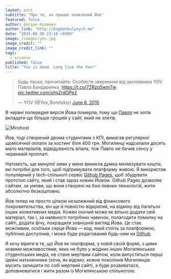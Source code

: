 ```yaml
---
layout: post
subtitle: "Про те, як працює оновлений Йов"
featured: false
author: Богдан Кулинич
author_link: "http://bogdankulynych.me"
date: "2015-08-30 23:10 +0300"
image: /images/yov.jpg
image_credit: ""
image_credit_link: ""
tags: 
  - science
published: false
title: "Yov is dead. Long live the Yov!"
---
```



<blockquote class="twitter-tweet" lang="en"><p lang="uk" dir="ltr">Будь ласка, прочитайте: Особисте звернення від&#10;засновника YOV Павла Бондаренка. <a href="https://t.co/7ZRzp5wm7w">https://t.co/7ZRzp5wm7w</a> <a href="http://t.co/shsZrdOPe2">pic.twitter.com/shsZrdOPe2</a></p>&mdash; YOV (@Yov_Boretskiy) <a href="https://twitter.com/Yov_Boretskiy/status/607306838816587778">June 6, 2015</a></blockquote>

В червні попередня версія Йова померла, тому що [Павло](http://facebook.com/pavlo.bondarenko) не хотів вкладати ще більше грошей у сайт, який не злетів.

![Mirohost]({{site.baseurl}}/https://scontent-bru2-1.xx.fbcdn.net/hphotos-xpt1/t31.0-8/s720x720/11289429_929389600441297_8490689269719896937_o.jpg)

Йов, тоді створений двома студентами з КПІ, вимагав регулярної щомісячної оплати за хостинг біля 400 грн. Могилянці  надсилали досить мало матеріалів, відвідуваність впала, тож Павло не бачив сенсу у червневій проплаті.

Натомість, ще минулої зими у мене виникла думка мінімізувати кошти, які потрібні для того, щоб підтримувати платформу живою. Я використав популярний у tech-спільноті сервіс [Github Pages](http://pages.github.com), щоб збудувати прототип сайту, який і став зараз новим Йовом. Github Pages дозволяє сайтам, за умови, що вони створені на базі певних технологій, жити абсолютно безкоштовно.

Йов тепер не просто цілком незалежний від фінансового покровительства, він ще й  повністю відкритий, на відміну від багатьох інших колективних медіа. Кожен охочий може як вільно додати свій матеріал, так і, за наявності потрібних навичок, полагодити помилку на сайті, додати фічу, покращити зовнішній вигляд Йова. Це стає можливим, оскільки серце Йова — код, який стоїть за платформою, публічно доступний, і може буде редагований будь-ким на [Github](http://github.com/boretskyi/boretskyi/github.io).

Я хочу вірити в те, що Йов як платформа, у новій своїй формі, з цими новими можливостями, яких не було у жодних інших Могилянських студентських медіа, не стане мертвим сайтом, коли випустяться перші ідейні натхненники (хоча, як відомо, кожне покоління Могилянців мусить залишити по собі мертвий сайт), а буде розвиватися, доповнюватися і жити разом із Могилянською спільнотою.